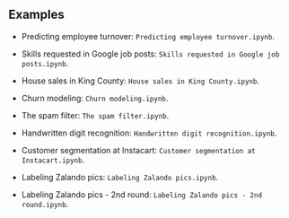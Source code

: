 ## Examples

* Predicting employee turnover: `Predicting employee turnover.ipynb`.
  
* Skills requested in Google job posts: `Skills requested in Google job posts.ipynb`.

*	House sales in King County: `House sales in King County.ipynb`.

* Churn modeling: `Churn modeling.ipynb`.

* The spam filter: `The spam filter.ipynb`.
    
* Handwritten digit recognition: `Handwritten digit recognition.ipynb`.

* Customer segmentation at Instacart: `Customer segmentation at Instacart.ipynb`.
    
* Labeling Zalando pics: `Labeling Zalando pics.ipynb`.

* Labeling Zalando pics - 2nd round: `Labeling Zalando pics - 2nd round.ipynb`.
    
